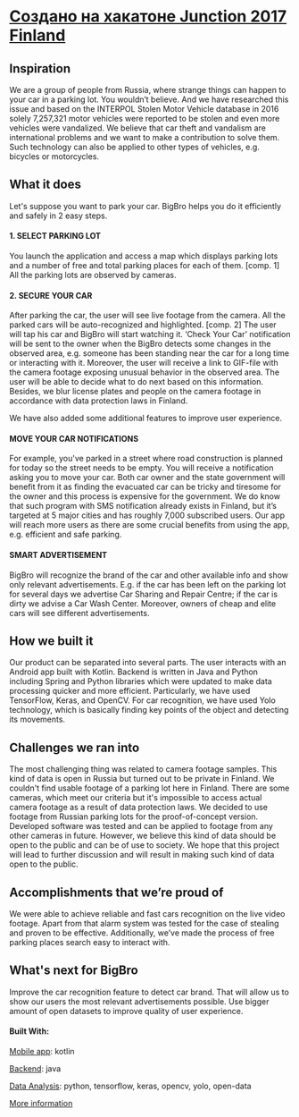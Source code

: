 # [Создано на хакатоне Junction 2017 Finland](https://devpost.com/software/bigbro-p7msk4)

## Inspiration
We are a group of people from Russia, where strange things can happen to your car in a parking lot. You wouldn’t believe. And we have researched this issue and based on the INTERPOL Stolen Motor Vehicle database in 2016 solely 7,257,321 motor vehicles were reported to be stolen and even more vehicles were vandalized. We believe that car theft and vandalism are international problems and we want to make a contribution to solve them. Such technology can also be applied to other types of vehicles, e.g. bicycles or motorcycles.

## What it does
Let's suppose you want to park your car. BigBro helps you do it efficiently and safely in 2 easy steps.

#### 1. SELECT PARKING LOT

You launch the application and access a map which displays parking lots and a number of free and total parking places for each of them. [comp. 1] All the parking lots are observed by cameras.

#### 2. SECURE YOUR CAR

After parking the car, the user will see live footage from the camera. All the parked cars will be auto-recognized and highlighted. [comp. 2] The user will tap his car and BigBro will start watching it. ‘Check Your Car’ notification will be sent to the owner when the BigBro detects some changes in the observed area, e.g. someone has been standing near the car for a long time or interacting with it. Moreover, the user will receive a link to GIF-file with the camera footage exposing unusual behavior in the observed area. The user will be able to decide what to do next based on this information.
Besides, we blur license plates and people on the camera footage in accordance with data protection laws in Finland.

We have also added some additional features to improve user experience.

#### MOVE YOUR CAR NOTIFICATIONS

For example, you've parked in a street where road construction is planned for today so the street needs to be empty. You will receive a notification asking you to move your car. Both car owner and the state government will benefit from it as finding the evacuated car can be tricky and tiresome for the owner and this process is expensive for the government. We do know that such program with SMS notification already exists in Finland, but it’s targeted at 5 major cities and has roughly 7,000 subscribed users. Our app will reach more users as there are some crucial benefits from using the app, e.g. efficient and safe parking.

#### SMART ADVERTISEMENT

BigBro will recognize the brand of the car and other available info and show only relevant advertisements. E.g. if the car has been left on the parking lot for several days we advertise Car Sharing and Repair Centre; if the car is dirty we advise a Car Wash Center. Moreover, owners of cheap and elite cars will see different advertisements.

## How we built it
Our product can be separated into several parts. The user interacts with an Android app built with Kotlin. Backend is written in Java and Python including Spring and Python libraries which were updated to make data processing quicker and more efficient. Particularly, we have used TensorFlow, Keras, and OpenCV. For car recognition, we have used Yolo technology, which is basically finding key points of the object and detecting its movements.

## Challenges we ran into
The most challenging thing was related to camera footage samples. This kind of data is open in Russia but turned out to be private in Finland. We couldn't find usable footage of a parking lot here in Finland. There are some cameras, which meet our criteria but it's impossible to access actual camera footage as a result of data protection laws. We decided to use footage from Russian parking lots for the proof-of-concept version. Developed software was tested and can be applied to footage from any other cameras in future.
However, we believe this kind of data should be open to the public and can be of use to society. We hope that this project will lead to further discussion and will result in making such kind of data open to the public.

## Accomplishments that we’re proud of
We were able to achieve reliable and fast cars recognition on the live video footage. Apart from that alarm system was tested for the case of stealing and proven to be effective. Additionally, we’ve made the process of free parking places search easy to interact with.

## What's next for BigBro
Improve the car recognition feature to detect car brand. That will allow us to show our users the most relevant advertisements possible.
Use bigger amount of open datasets to improve quality of user experience.

#### Built With: 

[Mobile app](https://github.com/mgamzatov/bigbro): kotlin

[Backend](https://github.com/YRashid/BigBro): java

[Data Analysis](https://github.com/alex27594/bigbro): python, tensorflow, keras, opencv, yolo, open-data

[More information](https://devpost.com/software/bigbro-p7msk4)


